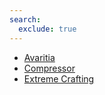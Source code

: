 ```yaml
---
search:
  exclude: true
---
```



* [Avaritia](./index.md)
* [Compressor](./compressor.md)
* [Extreme Crafting](./extreme_crafting.md)
